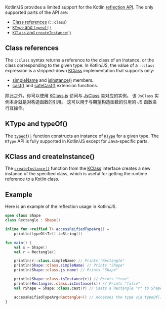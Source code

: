 [//]: # (title: Kotlin/JS 反射)

Kotlin/JS provides a limited support for the Kotlin [reflection API](reflection.md). The only supported parts of the API
are:

* [Class references](reflection.md#类引用) (`::class`)
* [`KType` and `typeof()`](#ktype-and-typeof)
* [`KClass` and `createInstance()`](#kclass-and-createinstance)

## Class references

The `::class` syntax returns a reference to the class of an instance, or the class corresponding to the given type.
In Kotlin/JS, the value of a `::class` expression is a stripped-down [KClass](https://kotlinlang.org/api/latest/jvm/stdlib/kotlin.reflect/-k-class/)
implementation that supports only:
* [simpleName](https://kotlinlang.org/api/latest/jvm/stdlib/kotlin.reflect/-k-class/simple-name.html)
and [isInstance()](https://kotlinlang.org/api/latest/jvm/stdlib/kotlin.reflect/-k-class/is-instance.html) members.
* [cast()](https://kotlinlang.org/api/latest/jvm/stdlib/kotlin.reflect/cast.html) and 
[safeCast()](https://kotlinlang.org/api/latest/jvm/stdlib/kotlin.reflect/safe-cast.html) extension functions.

除此之外，你可以使用 [KClass.js](https://kotlinlang.org/api/latest/jvm/stdlib/kotlin.js/js.html) 访问<!--
-->与 [JsClass](https://kotlinlang.org/api/latest/jvm/stdlib/kotlin.js/-js-class/index.html) 类对应的实例。
该 `JsClass` 实例本身就是对构造函数的引用。
这可以用于与期望构造函数的引用的 JS 函数进行互操作。

## KType and typeOf()

The [`typeof()`](https://kotlinlang.org/api/latest/jvm/stdlib/kotlin.reflect/type-of.html) function constructs an instance 
of [`KType`](https://kotlinlang.org/api/latest/jvm/stdlib/kotlin.reflect/-k-type/) for a given type.
The `KType` API is fully supported in Kotlin/JS except for Java-specific parts.

## KClass and createInstance()

The [`createInstance()`](https://kotlinlang.org/api/latest/jvm/stdlib/kotlin.reflect.full/create-instance.html) function
from the [KClass](https://kotlinlang.org/api/latest/jvm/stdlib/kotlin.reflect/-k-class/) interface creates a new instance
of the specified class, which is useful for getting the runtime reference to a Kotlin class.

## Example

Here is an example of the reflection usage in Kotlin/JS.

```kotlin
open class Shape
class Rectangle : Shape()

inline fun <reified T> accessReifiedTypeArg() =
    println(typeOf<T>().toString())

fun main() {
    val s = Shape()
    val r = Rectangle()

    println(r::class.simpleName) // Prints "Rectangle"
    println(Shape::class.simpleName) // Prints "Shape"
    println(Shape::class.js.name) // Prints "Shape"

    println(Shape::class.isInstance(r)) // Prints "true"
    println(Rectangle::class.isInstance(s)) // Prints "false"
    val rShape = Shape::class.cast(r) // Casts a Rectangle "r" to Shape

    accessReifiedTypeArg<Rectangle>() // Accesses the type via typeOf(). Prints "Rectangle"
}
```

